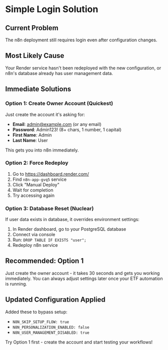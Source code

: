 # Simple Login Solution

## Current Problem
The n8n deployment still requires login even after configuration changes.

## Most Likely Cause
Your Render service hasn't been redeployed with the new configuration, or n8n's database already has user management data.

## Immediate Solutions

### Option 1: Create Owner Account (Quickest)
Just create the account it's asking for:
- **Email**: admin@example.com (or any email)
- **Password**: Admin123! (8+ chars, 1 number, 1 capital)
- **First Name**: Admin
- **Last Name**: User

This gets you into n8n immediately.

### Option 2: Force Redeploy
1. Go to https://dashboard.render.com/
2. Find `n8n-app-gvq5` service
3. Click "Manual Deploy" 
4. Wait for completion
5. Try accessing again

### Option 3: Database Reset (Nuclear)
If user data exists in database, it overrides environment settings:
1. In Render dashboard, go to your PostgreSQL database
2. Connect via console
3. Run: `DROP TABLE IF EXISTS "user";`
4. Redeploy n8n service

## Recommended: Option 1
Just create the owner account - it takes 30 seconds and gets you working immediately. You can always adjust settings later once your ETF automation is running.

## Updated Configuration Applied
Added these to bypass setup:
- `N8N_SKIP_SETUP_FLOW: true`
- `N8N_PERSONALIZATION_ENABLED: false`
- `N8N_USER_MANAGEMENT_DISABLED: true`

Try Option 1 first - create the account and start testing your workflows!